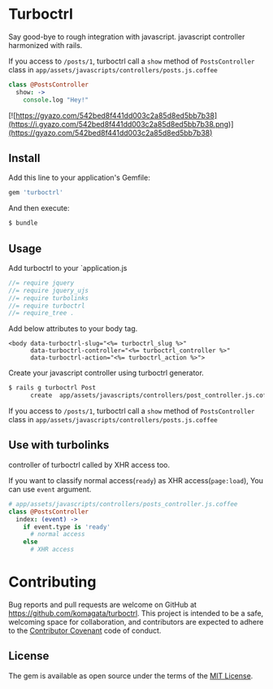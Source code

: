 # Turboctrl

Say good-bye to rough integration with javascript. javascript controller harmonized with rails.

If you access to `/posts/1`, turboctrl call a `show` method of `PostsController` class in `app/assets/javascripts/controllers/posts.js.coffee`

```coffeescript
class @PostsController
  show: ->
    console.log "Hey!"
```

[![https://gyazo.com/542bed8f441dd003c2a85d8ed5bb7b38](https://i.gyazo.com/542bed8f441dd003c2a85d8ed5bb7b38.png)](https://gyazo.com/542bed8f441dd003c2a85d8ed5bb7b38)

## Install

Add this line to your application's Gemfile:

```ruby
gem 'turboctrl'
```

And then execute:

```sh
$ bundle
```

## Usage

Add turboctrl to your `application.js

```javascript
//= require jquery
//= require jquery_ujs
//= require turbolinks
//= require turboctrl
//= require_tree .
```

Add below attributes to your body tag.

```html5
<body data-turboctrl-slug="<%= turboctrl_slug %>"
      data-turboctrl-controller="<%= turboctrl_controller %>"
      data-turboctrl-action="<%= turboctrl_action %>">
```

Create your javascript controller using turboctrl generator.

```sh
$ rails g turboctrl Post
      create  app/assets/javascripts/controllers/post_controller.js.coffee
```

If you access to `/posts/1`, turboctrl call a `show` method of `PostsController` class in `app/assets/javascripts/controllers/posts.js.coffee`

## Use with turbolinks

controller of turboctrl called by XHR access too.

If you want to classify normal access(`ready`) as XHR access(`page:load`), You can use `event` argument.

```coffeescript
# app/assets/javascripts/controllers/posts_controller.js.coffee
class @PostsController
  index: (event) ->
    if event.type is 'ready'
      # normal access
    else
      # XHR access
```

# Contributing

Bug reports and pull requests are welcome on GitHub at https://github.com/komagata/turboctrl. This project is intended to be a safe, welcoming space for collaboration, and contributors are expected to adhere to the [Contributor Covenant](contributor-covenant.org) code of conduct.


## License

The gem is available as open source under the terms of the [MIT License](http://opensource.org/licenses/MIT).
